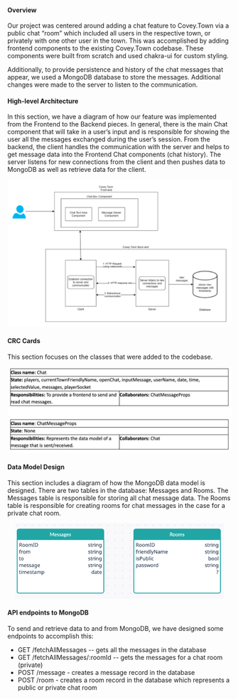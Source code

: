 #### Overview
Our project was centered around adding a chat feature to Covey.Town via a public chat “room” which included all users in the respective town, or privately with one other user in the town. This was accomplished by adding frontend components to the existing Covey.Town codebase. These components were built from scratch and used chakra-ui for custom styling. 

Additionally, to provide persistence and history of the chat messages that appear, we used a MongoDB database to store the messages. Additional changes were made to the server to listen to the communication.

#### High-level Architecture
In this section, we have a diagram of how our feature was implemented from the Frontend to the Backend pieces. In general, there is the main Chat component that will take in a user’s input and is responsible for showing the user all the messages exchanged during the user’s session. From the backend, the client handles the communication with the server and helps to get message data into the Frontend Chat components (chat history). The server listens for new connections from the client and then pushes data to MongoDB as well as retrieve data for the client.
<p align="center">
  <img src="https://github.com/viddychang/covey.town/blob/master/docs/chat-arch.png" >
</p>

#### CRC Cards
This section focuses on the classes that were added to the codebase.
<p align="center">
  <img src="https://github.com/viddychang/covey.town/blob/master/docs/crc.png" >
</p>

#### Data Model Design
This section includes a diagram of how the MongoDB data model is designed. There are two tables in the database: Messages and Rooms. The Messages table is responsible for storing all chat message data. The Rooms table is responsible for creating rooms for chat messages in the case for a private chat room. 
<p align="center">
  <img src="https://github.com/viddychang/covey.town/blob/master/docs/data_model_mdb.png" >
</p>

#### API endpoints to MongoDB
To send and retrieve data to and from MongoDB, we have designed some endpoints to accomplish this:
- GET /fetchAllMessages -- gets all the messages in the database
- GET /fetchAllMessages/:roomId -- gets the messages for a chat room (private)
- POST /message - creates a message record in the database
- POST /room - creates a room record in the database which represents a public or private chat room

